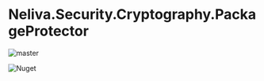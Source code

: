 # Neliva.Security.Cryptography.PackageProtector

![master](https://github.com/neliva/Neliva.Security.Cryptography.PackageProtector/workflows/master/badge.svg)

![Nuget](https://img.shields.io/nuget/v/Neliva.Security.Cryptography.PackageProtector?style=plastic)
